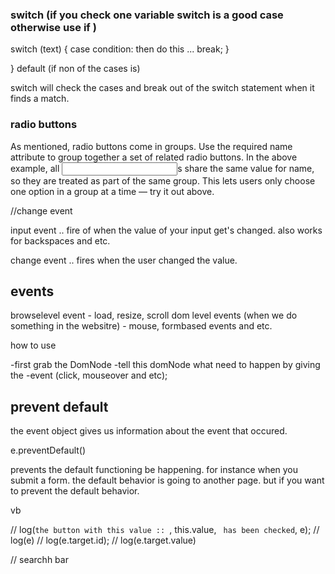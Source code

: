 ### switch (if you check one variable switch is a good case otherwise use if  )
switch (text) {
  case condition:
  then do this ...
  break; 
  }
  
} default (if non of the cases is)


switch will check the cases and break out of the switch statement when it finds a match.


### radio buttons
As mentioned, radio buttons come in groups. Use the required name attribute to group together a set of related radio buttons. In the above example, all <input>s share the same value for name, so they are treated as part of the same group. This lets users only choose one option in a group at a time — try it out above.


//change event

input event .. fire of when the value of your input get's changed. also works for backspaces and etc. 

change event .. fires when the user changed the value. 



## events

browselevel event - load, resize, scroll
dom level events (when we do something in the websitre) - mouse, formbased events and etc.

how to use

-first grab the DomNode 
-tell this domNode what need to happen by giving the -event (click, mouseover and etc);


## prevent default

the event object gives us information about the event that occured. 



e.preventDefault()

prevents the default functioning be happening. 
for instance when you submit a form. the default behavior is going to another page. but if you want to prevent the default behavior. 


vb

 // log(`the button with this value :: `, this.value, ` has been checked`, e);
  // log(e)
  // log(e.target.id);
  // log(e.target.value)


// searchh bar